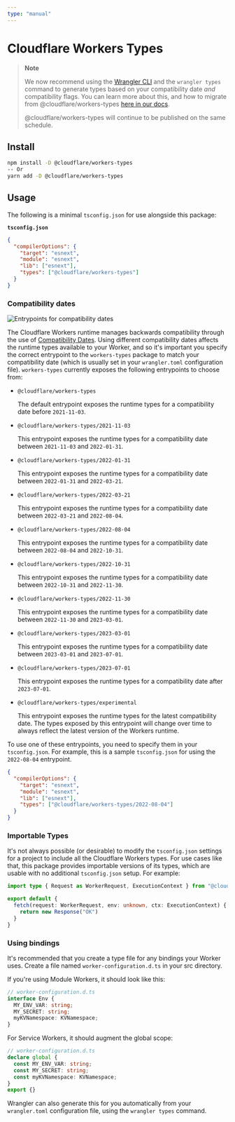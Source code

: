 ```yaml
---
type: "manual"
---
```


# Cloudflare Workers Types

> **Note**
>
> We now recommend using the [Wrangler CLI](https://www.npmjs.com/package/wrangler) and the `wrangler types` command to generate types based on your compatibility date _and_ compatibility flags. You can learn more about this, and how to migrate from @cloudflare/workers-types [here in our docs](https://developers.cloudflare.com/workers/languages/typescript/#generate-types).
>
> @cloudflare/workers-types will continue to be published on the same schedule.


## Install

```bash
npm install -D @cloudflare/workers-types
-- Or
yarn add -D @cloudflare/workers-types
```

## Usage

The following is a minimal `tsconfig.json` for use alongside this package:

**`tsconfig.json`**

```json
{
  "compilerOptions": {
    "target": "esnext",
    "module": "esnext",
    "lib": ["esnext"],
    "types": ["@cloudflare/workers-types"]
  }
}
```

### Compatibility dates

![Entrypoints for compatibility dates](./npm/workers-types/entrypoints.svg)

The Cloudflare Workers runtime manages backwards compatibility through the use of [Compatibility Dates](https://developers.cloudflare.com/workers/platform/compatibility-dates/). Using different compatibility dates affects the runtime types available to your Worker, and so it's important you specify the correct entrypoint to the `workers-types` package to match your compatibility date (which is usually set in your `wrangler.toml` configuration file). `workers-types` currently exposes the following entrypoints to choose from:

- `@cloudflare/workers-types`

  The default entrypoint exposes the runtime types for a compatibility date before `2021-11-03`.

- `@cloudflare/workers-types/2021-11-03`

  This entrypoint exposes the runtime types for a compatibility date between `2021-11-03` and `2022-01-31`.

- `@cloudflare/workers-types/2022-01-31`

  This entrypoint exposes the runtime types for a compatibility date between `2022-01-31` and `2022-03-21`.

- `@cloudflare/workers-types/2022-03-21`

  This entrypoint exposes the runtime types for a compatibility date between `2022-03-21` and `2022-08-04`.

- `@cloudflare/workers-types/2022-08-04`

  This entrypoint exposes the runtime types for a compatibility date between `2022-08-04` and `2022-10-31`.

- `@cloudflare/workers-types/2022-10-31`

  This entrypoint exposes the runtime types for a compatibility date between `2022-10-31` and `2022-11-30`.

- `@cloudflare/workers-types/2022-11-30`

  This entrypoint exposes the runtime types for a compatibility date between `2022-11-30` and `2023-03-01`.

- `@cloudflare/workers-types/2023-03-01`

  This entrypoint exposes the runtime types for a compatibility date between `2023-03-01` and `2023-07-01`.

- `@cloudflare/workers-types/2023-07-01`

  This entrypoint exposes the runtime types for a compatibility date after `2023-07-01`.

- `@cloudflare/workers-types/experimental`

  This entrypoint exposes the runtime types for the latest compatibility date. The types exposed by this entrypoint will change over time to always reflect the latest version of the Workers runtime.

To use one of these entrypoints, you need to specify them in your `tsconfig.json`. For example, this is a sample `tsconfig.json` for using the `2022-08-04` entrypoint.

```json
{
  "compilerOptions": {
    "target": "esnext",
    "module": "esnext",
    "lib": ["esnext"],
    "types": ["@cloudflare/workers-types/2022-08-04"]
  }
}
```

### Importable Types

It's not always possible (or desirable) to modify the `tsconfig.json` settings for a project to include all the Cloudflare Workers types. For use cases like that, this package provides importable versions of its types, which are usable with no additional `tsconfig.json` setup. For example:

```ts
import type { Request as WorkerRequest, ExecutionContext } from "@cloudflare/workers-types/experimental"

export default {
  fetch(request: WorkerRequest, env: unknown, ctx: ExecutionContext) {
    return new Response("OK")
  }
}
```


### Using bindings

It's recommended that you create a type file for any bindings your Worker uses. Create a file named
`worker-configuration.d.ts` in your src directory.

If you're using Module Workers, it should look like this:
```typescript
// worker-configuration.d.ts
interface Env {
  MY_ENV_VAR: string;
  MY_SECRET: string;
  myKVNamespace: KVNamespace;
}
```
For Service Workers, it should augment the global scope:
```typescript
// worker-configuration.d.ts
declare global {
  const MY_ENV_VAR: string;
  const MY_SECRET: string;
  const myKVNamespace: KVNamespace;
}
export {}
```

Wrangler can also generate this for you automatically from your `wrangler.toml` configuration file, using the `wrangler types` command.

